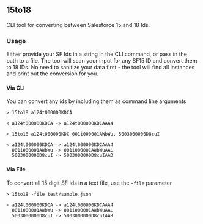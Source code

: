 ## 15to18
CLI tool for converting between Salesforce 15 and 18 Ids.

### Usage
Either provide your SF Ids in a string in the CLI command, or pass in the path to a file. The tool will scan your input for any SF15 ID and convert them to 18 IDs. No need to sanitize your data first - the tool will find all instances and print out the conversion for you.

#### Via CLI
You can convert any ids by including them as command line arguments

```
> 15to18 a124t000000KDCA

< a124t000000KDCA -> a124t000000KDCAAA4

> 15to18 a124t000000KDC 001i000001AWbWu, 5003000000D8cuI

< a124t000000KDCA -> a124t000000KDCAAA4
  001i000001AWbWu -> 001i000001AWbWuAAL
  5003000000D8cuI -> 5003000000D8cuIAAD
```

#### Via File
To convert all 15 digit SF Ids in a text file, use the `-file` parameter

```
> 15to18 -file test/sample.json

< a124t000000KDCA -> a124t000000KDCAAA4
  001i000001AWbWu -> 001i000001AWbWuAAL
  5003000000D8cuI -> 5003000000D8cuIAAR
```